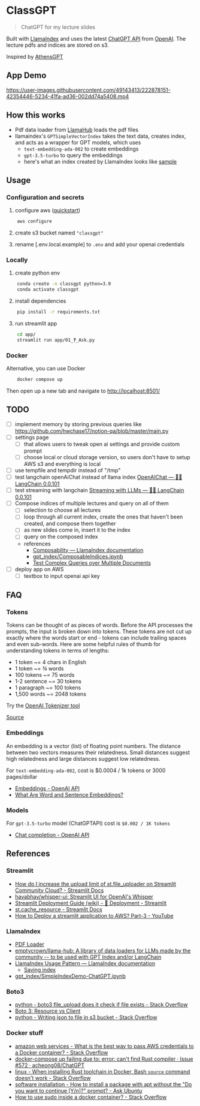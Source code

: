 # ClassGPT

> ChatGPT for my lecture slides

Built with [LlamaIndex](https://github.com/jerryjliu/gpt_index) and uses the latest [ChatGPT API](https://platform.openai.com/docs/guides/chat) from [OpenAI](https://openai.com/). The lecture pdfs and indices are stored on s3.

Inspired by [AthensGPT](http://athensgpt.com/) 

## App Demo

https://user-images.githubusercontent.com/49143413/222878151-42354446-5234-41fa-ad36-002dd74a5408.mp4

## How this works

- Pdf data loader from [LlamaHub](https://llamahub.ai/) loads the pdf files
- llamaindex's `GPTSimpleVectorIndex` takes the text data, creates index, and acts as a wrapper for GPT models, which uses
  - `text-embedding-ada-002` to create embeddings
  - `gpt-3.5-turbo` to query the embeddings
  - here's what an index created by LlamaIndex looks like [sample](notebooks/index.json)

## Usage

### Configuration and secrets

1. configure aws ([quickstart](https://docs.aws.amazon.com/cli/latest/userguide/cli-configure-quickstart.html))

```bash
    aws configure
```

2. create s3 bucket named `"classgpt"`

3. rename [.env.local.example] to `.env` and add your openai credentials

### Locally

1. create python env

```bash
    conda create -n classgpt python=3.9
    conda activate classgpt
```

2. install dependencies

```bash
    pip install -r requirements.txt
```

3. run streamlit app

```bash
    cd app/
    streamlit run app/01_❓_Ask.py
```

### Docker

Alternative, you can use Docker

```bash
    docker compose up
```

Then open up a new tab and navigate to <http://localhost:8501/>

## TODO

- [ ] implement memory by storing previous queries like <https://github.com/hwchase17/notion-qa/blob/master/main.py>
- [ ] settings page
  - [ ] that allows users to tweak open ai settings and provide custom prompt
  - [ ] choose local or cloud storage version, so users don't have to setup AWS s3 and everything is local
- [ ] use tempfile and tempdir instead of "/tmp"
- [ ] test langchain openAiChat instead of llama index [OpenAIChat — 🦜🔗 LangChain 0.0.101](https://langchain.readthedocs.io/en/latest/modules/llms/integrations/openaichat.html)
- [ ] test streaming with langchain [Streaming with LLMs — 🦜🔗 LangChain 0.0.101](https://langchain.readthedocs.io/en/latest/modules/llms/streaming_llm.html)
- [ ] Compose indices of multiple lectures and query on all of them
  - [ ] selection to choose all lectures
  - [ ] loop through all current index, create the ones that haven't been created, and compose them together
  - [ ] as new slides come in, insert it to the index
  - [ ] query on the composed index
  - references
    - [Composability — LlamaIndex documentation](https://gpt-index.readthedocs.io/en/latest/how_to/composability.html)
    - [gpt_index/ComposableIndices.ipynb](https://github.com/jerryjliu/gpt_index/blob/main/examples/composable_indices/ComposableIndices.ipynb)
    - [Test Complex Queries over Multiple Documents](https://colab.research.google.com/drive/1IJAKd1HIe-LvFRQmd3BCDDIsq6CpOwBj?usp=sharing)
- [ ] deploy app on AWS
  - [ ] textbox to input openai api key

## FAQ

### Tokens

Tokens can be thought of as pieces of words. Before the API processes the prompts, the input is broken down into tokens. These tokens are not cut up exactly where the words start or end - tokens can include trailing spaces and even sub-words. Here are some helpful rules of thumb for understanding tokens in terms of lengths:

- 1 token ~= 4 chars in English
- 1 token ~= ¾ words
- 100 tokens ~= 75 words
- 1-2 sentence ~= 30 tokens
- 1 paragraph ~= 100 tokens
- 1,500 words ~= 2048 tokens

Try the [OpenAI Tokenizer tool](https://platform.openai.com/tokenizer)

[Source](https://help.openai.com/en/articles/4936856-what-are-tokens-and-how-to-count-them)

### Embeddings

An embedding is a vector (list) of floating point numbers. The distance between two vectors measures their relatedness. Small distances suggest high relatedness and large distances suggest low relatedness.

For `text-embedding-ada-002`, cost is $0.0004 / 1k tokens or 3000 pages/dollar

- [Embeddings - OpenAI API](https://platform.openai.com/docs/guides/embeddings/use-cases)
- [What Are Word and Sentence Embeddings?](https://txt.cohere.ai/sentence-word-embeddings/)

### Models

For `gpt-3.5-turbo` model (ChatGPTAPI) cost is `$0.002 / 1K tokens`

- [Chat completion - OpenAI API](https://platform.openai.com/docs/guides/chat)

## References

### Streamlit

- [How do I increase the upload limit of st.file_uploader on Streamlit Community Cloud? - Streamlit Docs](https://docs.streamlit.io/knowledge-base/deploy/increase-file-uploader-limit-streamlit-cloud)
- [hayabhay/whisper-ui: Streamlit UI for OpenAI's Whisper](https://github.com/hayabhay/whisper-ui)
- [Streamlit Deployment Guide (wiki) - 🚀 Deployment - Streamlit](https://discuss.streamlit.io/t/streamlit-deployment-guide-wiki/5099)
- [st.cache_resource - Streamlit Docs](https://docs.streamlit.io/library/api-reference/performance/st.cache_resource)
- [How to Deploy a streamlit application to AWS? Part-3 - YouTube](https://www.youtube.com/watch?v=Jc5GI3v2jtE)

### LlamaIndex

- [PDF Loader](https://llamahub.ai/l/file-pdf)
- [emptycrown/llama-hub: A library of data loaders for LLMs made by the community -- to be used with GPT Index and/or LangChain](https://github.com/emptycrown/llama-hub/tree/main)
- [LlamaIndex Usage Pattern — LlamaIndex documentation](https://gpt-index.readthedocs.io/en/latest/guides/usage_pattern.html#)
  - [Saving index](https://gpt-index.readthedocs.io/en/latest/guides/usage_pattern.html#optional-save-the-index-for-future-use)
- [gpt_index/SimpleIndexDemo-ChatGPT.ipynb](https://github.com/jerryjliu/gpt_index/blob/main/examples/vector_indices/SimpleIndexDemo-ChatGPT.ipynb)

### Boto3

- [python - boto3 file_upload does it check if file exists - Stack Overflow](https://stackoverflow.com/questions/44978426/boto3-file-upload-does-it-check-if-file-exists)
- [Boto 3: Resource vs Client](https://www.learnaws.org/2021/02/24/boto3-resource-client/)
- [python - Writing json to file in s3 bucket - Stack Overflow](https://stackoverflow.com/questions/46844263/writing-json-to-file-in-s3-bucket)

### Docker stuff

- [amazon web services - What is the best way to pass AWS credentials to a Docker container? - Stack Overflow](https://stackoverflow.com/questions/36354423/what-is-the-best-way-to-pass-aws-credentials-to-a-docker-container)
- [docker-compose up failing due to: error: can't find Rust compiler · Issue #572 · acheong08/ChatGPT](https://github.com/acheong08/ChatGPT/issues/572)
- [linux - When installing Rust toolchain in Docker, Bash `source` command doesn't work - Stack Overflow](https://stackoverflow.com/questions/49676490/when-installing-rust-toolchain-in-docker-bash-source-command-doesnt-work)
- [software installation - How to install a package with apt without the "Do you want to continue [Y/n]?" prompt? - Ask Ubuntu](https://askubuntu.com/questions/523962/how-to-install-a-package-with-apt-without-the-do-you-want-to-continue-y-n-p)
- [How to use sudo inside a docker container? - Stack Overflow](https://stackoverflow.com/questions/25845538/how-to-use-sudo-inside-a-docker-container)
